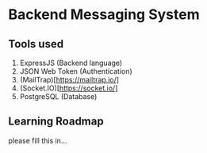 # Backend Messaging System

## Tools used
1. ExpressJS (Backend language)
2. JSON Web Token (Authentication)
3. (MailTrap)[https://mailtrap.io/]
4. (Socket.IO)[https://socket.io/]
5. PostgreSQL (Database)

## Learning Roadmap
please fill this in...
